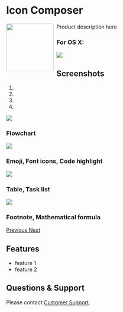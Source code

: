 # Icon Composer

<img src="/img/icon-composer/icon.png" width="128" align="left" style="margin-right: 8px;"/>

Product description here


### For OS X:

<a href="https://itunes.apple.com/us/app/markdown-plus/id972585766?ls=1&mt=12" target="_blank">
  <img src="/img/macappstore.png"/>
</a>


## Screenshots

<div id="main-carousel" class="carousel slide" data-ride="carousel">
  <ol class="carousel-indicators">
    <li data-target="#main-carousel" data-slide-to="0" class="active"></li>
    <li data-target="#main-carousel" data-slide-to="1"></li>
    <li data-target="#main-carousel" data-slide-to="2"></li>
    <li data-target="#main-carousel" data-slide-to="3"></li>
  </ol>
  <div class="carousel-inner" role="listbox">
    <div class="item active">
      <img src="/img/icon-composer/0.png"/>
      <div class="carousel-caption">
        <h3>Flowchart</h3>
      </div>
    </div>
    <div class="item">
      <img src="/img/icon-composer/1.png"/>
      <div class="carousel-caption">
        <h3>Emoji, Font icons, Code highlight</h3>
      </div>
    </div>
    <div class="item">
      <img src="/img/icon-composer/2.png"/>
      <div class="carousel-caption">
        <h3>Table, Task list</h3>
      </div>
    </div>
    <div class="item">
      <img src="/img/icon-composer/3.png"/>
      <div class="carousel-caption">
        <h3>Footnote, Mathematical formula</h3>
      </div>
    </div>
  </div>
  <a class="left carousel-control" href="#main-carousel" role="button" data-slide="prev">
    <span class="glyphicon glyphicon-chevron-left"></span>
    <span class="sr-only">Previous</span>
  </a>
  <a class="right carousel-control" href="#main-carousel" role="button" data-slide="next">
    <span class="glyphicon glyphicon-chevron-right"></span>
    <span class="sr-only">Next</span>
  </a>
</div>


## Features

- feature 1
- feature 2


## Questions & Support

Please contact [Customer Support](/contact/).
